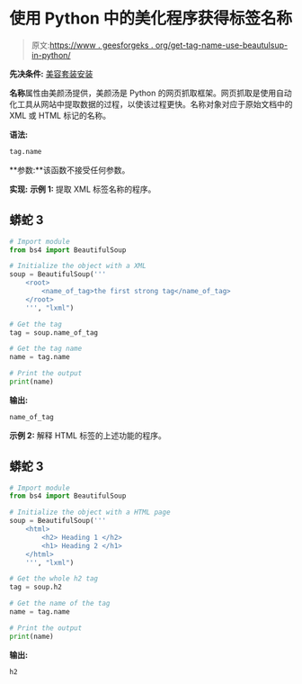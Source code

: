 # 使用 Python 中的美化程序获得标签名称

> 原文:[https://www . geesforgeks . org/get-tag-name-use-beautulsup-in-python/](https://www.geeksforgeeks.org/get-tag-name-using-beautifulsoup-in-python/)

**先决条件:** [美容套装安装](https://www.geeksforgeeks.org/beautifulsoup-installation-python/)

**名称**属性由美颜汤提供，美颜汤是 Python 的网页抓取框架。网页抓取是使用自动化工具从网站中提取数据的过程，以使该过程更快。名称对象对应于原始文档中的 XML 或 HTML 标记的名称。

**语法:**

```py
tag.name
```

**参数:**该函数不接受任何参数。

**实现:**
**示例 1:** 提取 XML 标签名称的程序。

## 蟒蛇 3

```py
# Import module
from bs4 import BeautifulSoup

# Initialize the object with a XML
soup = BeautifulSoup('''
    <root>
        <name_of_tag>the first strong tag</name_of_tag>
    </root>
    ''', "lxml")

# Get the tag
tag = soup.name_of_tag

# Get the tag name
name = tag.name

# Print the output
print(name)
```

**输出:**

```py
name_of_tag

```

**示例 2:** 解释 HTML 标签的上述功能的程序。

## 蟒蛇 3

```py
# Import module
from bs4 import BeautifulSoup

# Initialize the object with a HTML page
soup = BeautifulSoup('''
    <html>
        <h2> Heading 1 </h2>
        <h1> Heading 2 </h1>
    </html>
    ''', "lxml")

# Get the whole h2 tag
tag = soup.h2

# Get the name of the tag
name = tag.name

# Print the output
print(name)
```

**输出:**

```py
h2
```